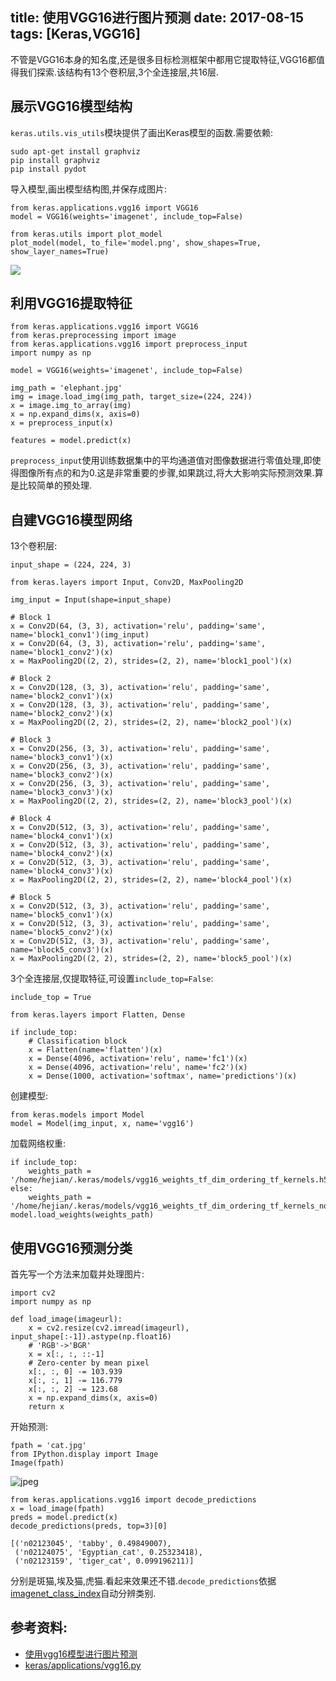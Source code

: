 title: 使用VGG16进行图片预测
date: 2017-08-15
tags: [Keras,VGG16]
---
不管是VGG16本身的知名度,还是很多目标检测框架中都用它提取特征,VGG16都值得我们探索.该结构有13个卷积层,3个全连接层,共16层.

<!--more-->
## 展示VGG16模型结构
`keras.utils.vis_utils`模块提供了画出Keras模型的函数.需要依赖:
```
sudo apt-get install graphviz
pip install graphviz
pip install pydot
```

导入模型,画出模型结构图,并保存成图片:
```
from keras.applications.vgg16 import VGG16
model = VGG16(weights='imagenet', include_top=False)

from keras.utils import plot_model
plot_model(model, to_file='model.png', show_shapes=True, show_layer_names=True)
```

![](usage-vgg1601.png)

## 利用VGG16提取特征
```
from keras.applications.vgg16 import VGG16
from keras.preprocessing import image
from keras.applications.vgg16 import preprocess_input
import numpy as np

model = VGG16(weights='imagenet', include_top=False)

img_path = 'elephant.jpg'
img = image.load_img(img_path, target_size=(224, 224))
x = image.img_to_array(img)
x = np.expand_dims(x, axis=0)
x = preprocess_input(x)

features = model.predict(x)
```

`preprocess_input`使用训练数据集中的平均通道值对图像数据进行零值处理,即使得图像所有点的和为0.这是非常重要的步骤,如果跳过,将大大影响实际预测效果.算是比较简单的预处理.

## 自建VGG16模型网络
13个卷积层:
```
input_shape = (224, 224, 3)

from keras.layers import Input, Conv2D, MaxPooling2D

img_input = Input(shape=input_shape)

# Block 1
x = Conv2D(64, (3, 3), activation='relu', padding='same', name='block1_conv1')(img_input)
x = Conv2D(64, (3, 3), activation='relu', padding='same', name='block1_conv2')(x)
x = MaxPooling2D((2, 2), strides=(2, 2), name='block1_pool')(x)

# Block 2
x = Conv2D(128, (3, 3), activation='relu', padding='same', name='block2_conv1')(x)
x = Conv2D(128, (3, 3), activation='relu', padding='same', name='block2_conv2')(x)
x = MaxPooling2D((2, 2), strides=(2, 2), name='block2_pool')(x)

# Block 3
x = Conv2D(256, (3, 3), activation='relu', padding='same', name='block3_conv1')(x)
x = Conv2D(256, (3, 3), activation='relu', padding='same', name='block3_conv2')(x)
x = Conv2D(256, (3, 3), activation='relu', padding='same', name='block3_conv3')(x)
x = MaxPooling2D((2, 2), strides=(2, 2), name='block3_pool')(x)

# Block 4
x = Conv2D(512, (3, 3), activation='relu', padding='same', name='block4_conv1')(x)
x = Conv2D(512, (3, 3), activation='relu', padding='same', name='block4_conv2')(x)
x = Conv2D(512, (3, 3), activation='relu', padding='same', name='block4_conv3')(x)
x = MaxPooling2D((2, 2), strides=(2, 2), name='block4_pool')(x)

# Block 5
x = Conv2D(512, (3, 3), activation='relu', padding='same', name='block5_conv1')(x)
x = Conv2D(512, (3, 3), activation='relu', padding='same', name='block5_conv2')(x)
x = Conv2D(512, (3, 3), activation='relu', padding='same', name='block5_conv3')(x)
x = MaxPooling2D((2, 2), strides=(2, 2), name='block5_pool')(x)
```

3个全连接层,仅提取特征,可设置`include_top=False`:
```
include_top = True

from keras.layers import Flatten, Dense

if include_top:
    # Classification block
    x = Flatten(name='flatten')(x)
    x = Dense(4096, activation='relu', name='fc1')(x)
    x = Dense(4096, activation='relu', name='fc2')(x)
    x = Dense(1000, activation='softmax', name='predictions')(x)
```

创建模型:
```
from keras.models import Model
model = Model(img_input, x, name='vgg16')
```

加载网络权重:
```
if include_top:
    weights_path = '/home/hejian/.keras/models/vgg16_weights_tf_dim_ordering_tf_kernels.h5'
else:
    weights_path = '/home/hejian/.keras/models/vgg16_weights_tf_dim_ordering_tf_kernels_notop.h5'
model.load_weights(weights_path)
```

## 使用VGG16预测分类
首先写一个方法来加载并处理图片:
```
import cv2
import numpy as np

def load_image(imageurl):
    x = cv2.resize(cv2.imread(imageurl), input_shape[:-1]).astype(np.float16)
    # 'RGB'->'BGR'
    x = x[:, :, ::-1]
    # Zero-center by mean pixel
    x[:, :, 0] -= 103.939
    x[:, :, 1] -= 116.779
    x[:, :, 2] -= 123.68
    x = np.expand_dims(x, axis=0)
    return x
```

开始预测:
```
fpath = 'cat.jpg'
from IPython.display import Image
Image(fpath)
```

![jpeg](usage-vgg1602.jpeg)

```
from keras.applications.vgg16 import decode_predictions
x = load_image(fpath)
preds = model.predict(x)
decode_predictions(preds, top=3)[0]
```

    [('n02123045', 'tabby', 0.49849007),
     ('n02124075', 'Egyptian_cat', 0.25323418),
     ('n02123159', 'tiger_cat', 0.099196211)]

分别是斑猫,埃及猫,虎猫.看起来效果还不错.`decode_predictions`依据[imagenet_class_index](https://s3.amazonaws.com/deep-learning-models/image-models/imagenet_class_index.json)自动分辨类别.

## 参考资料:
- [使用vgg16模型进行图片预测](http://blog.csdn.net/u013473520/article/details/50730620)
- [keras/applications/vgg16.py](https://github.com/fchollet/keras)